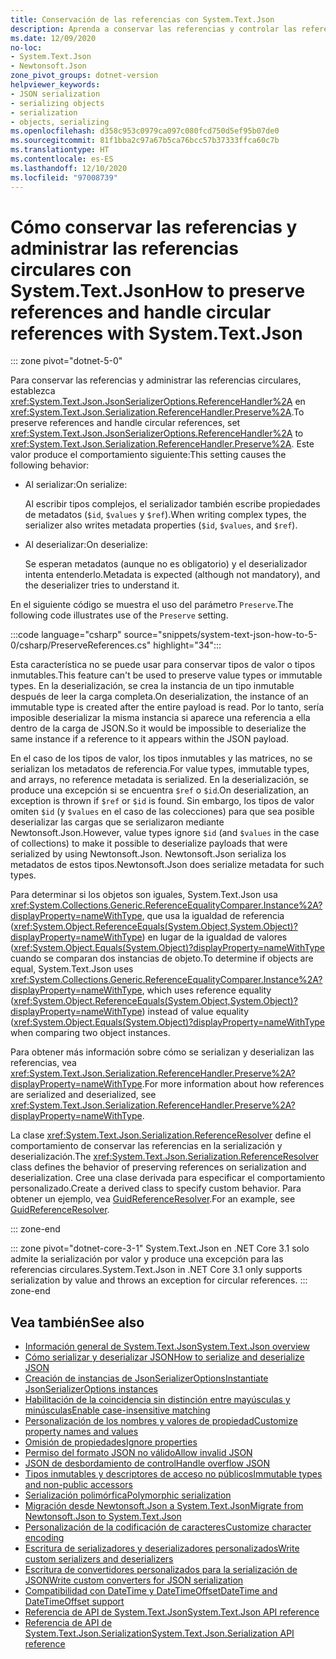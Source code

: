 ```yaml
---
title: Conservación de las referencias con System.Text.Json
description: Aprenda a conservar las referencias y controlar las referencias circulares durante la serialización y deserialización de JSON en .NET.
ms.date: 12/09/2020
no-loc:
- System.Text.Json
- Newtonsoft.Json
zone_pivot_groups: dotnet-version
helpviewer_keywords:
- JSON serialization
- serializing objects
- serialization
- objects, serializing
ms.openlocfilehash: d358c953c0979ca097c080fcd750d5ef95b07de0
ms.sourcegitcommit: 81f1bba2c97a67b5ca76bcc57b37333ffca60c7b
ms.translationtype: HT
ms.contentlocale: es-ES
ms.lasthandoff: 12/10/2020
ms.locfileid: "97008739"
---
```

# <a name="how-to-preserve-references-and-handle-circular-references-with-no-locsystemtextjson"></a><span data-ttu-id="1e7e7-103">Cómo conservar las referencias y administrar las referencias circulares con System.Text.Json</span><span class="sxs-lookup"><span data-stu-id="1e7e7-103">How to preserve references and handle circular references with System.Text.Json</span></span>

::: zone pivot="dotnet-5-0"

<span data-ttu-id="1e7e7-104">Para conservar las referencias y administrar las referencias circulares, establezca <xref:System.Text.Json.JsonSerializerOptions.ReferenceHandler%2A> en <xref:System.Text.Json.Serialization.ReferenceHandler.Preserve%2A>.</span><span class="sxs-lookup"><span data-stu-id="1e7e7-104">To preserve references and handle circular references, set <xref:System.Text.Json.JsonSerializerOptions.ReferenceHandler%2A> to <xref:System.Text.Json.Serialization.ReferenceHandler.Preserve%2A>.</span></span> <span data-ttu-id="1e7e7-105">Este valor produce el comportamiento siguiente:</span><span class="sxs-lookup"><span data-stu-id="1e7e7-105">This setting causes the following behavior:</span></span>

* <span data-ttu-id="1e7e7-106">Al serializar:</span><span class="sxs-lookup"><span data-stu-id="1e7e7-106">On serialize:</span></span>

  <span data-ttu-id="1e7e7-107">Al escribir tipos complejos, el serializador también escribe propiedades de metadatos (`$id`, `$values` y `$ref`).</span><span class="sxs-lookup"><span data-stu-id="1e7e7-107">When writing complex types, the serializer also writes metadata properties (`$id`, `$values`, and `$ref`).</span></span>

* <span data-ttu-id="1e7e7-108">Al deserializar:</span><span class="sxs-lookup"><span data-stu-id="1e7e7-108">On deserialize:</span></span>

  <span data-ttu-id="1e7e7-109">Se esperan metadatos (aunque no es obligatorio) y el deserializador intenta entenderlo.</span><span class="sxs-lookup"><span data-stu-id="1e7e7-109">Metadata is expected (although not mandatory), and the deserializer tries to understand it.</span></span>

<span data-ttu-id="1e7e7-110">En el siguiente código se muestra el uso del parámetro `Preserve`.</span><span class="sxs-lookup"><span data-stu-id="1e7e7-110">The following code illustrates use of the `Preserve` setting.</span></span>

:::code language="csharp" source="snippets/system-text-json-how-to-5-0/csharp/PreserveReferences.cs" highlight="34":::

<span data-ttu-id="1e7e7-111">Esta característica no se puede usar para conservar tipos de valor o tipos inmutables.</span><span class="sxs-lookup"><span data-stu-id="1e7e7-111">This feature can't be used to preserve value types or immutable types.</span></span> <span data-ttu-id="1e7e7-112">En la deserialización, se crea la instancia de un tipo inmutable después de leer la carga completa.</span><span class="sxs-lookup"><span data-stu-id="1e7e7-112">On deserialization, the instance of an immutable type is created after the entire payload is read.</span></span> <span data-ttu-id="1e7e7-113">Por lo tanto, sería imposible deserializar la misma instancia si aparece una referencia a ella dentro de la carga de JSON.</span><span class="sxs-lookup"><span data-stu-id="1e7e7-113">So it would be impossible to deserialize the same instance if a reference to it appears within the JSON payload.</span></span>

<span data-ttu-id="1e7e7-114">En el caso de los tipos de valor, los tipos inmutables y las matrices, no se serializan los metadatos de referencia.</span><span class="sxs-lookup"><span data-stu-id="1e7e7-114">For value types, immutable types, and arrays, no reference metadata is serialized.</span></span> <span data-ttu-id="1e7e7-115">En la deserialización, se produce una excepción si se encuentra `$ref` o `$id`.</span><span class="sxs-lookup"><span data-stu-id="1e7e7-115">On deserialization, an exception is thrown if `$ref` or `$id` is found.</span></span> <span data-ttu-id="1e7e7-116">Sin embargo, los tipos de valor omiten `$id` (y `$values` en el caso de las colecciones) para que sea posible deserializar las cargas que se serializaron mediante Newtonsoft.Json.</span><span class="sxs-lookup"><span data-stu-id="1e7e7-116">However, value types ignore `$id` (and `$values` in the case of collections) to make it possible to deserialize payloads that were serialized by using Newtonsoft.Json.</span></span>  <span data-ttu-id="1e7e7-117">Newtonsoft.Json serializa los metadatos de estos tipos.</span><span class="sxs-lookup"><span data-stu-id="1e7e7-117">Newtonsoft.Json does serialize metadata for such types.</span></span>

<span data-ttu-id="1e7e7-118">Para determinar si los objetos son iguales, System.Text.Json usa <xref:System.Collections.Generic.ReferenceEqualityComparer.Instance%2A?displayProperty=nameWithType>, que usa la igualdad de referencia (<xref:System.Object.ReferenceEquals(System.Object,System.Object)?displayProperty=nameWithType>) en lugar de la igualdad de valores (<xref:System.Object.Equals(System.Object)?displayProperty=nameWithType> cuando se comparan dos instancias de objeto.</span><span class="sxs-lookup"><span data-stu-id="1e7e7-118">To determine if objects are equal, System.Text.Json uses <xref:System.Collections.Generic.ReferenceEqualityComparer.Instance%2A?displayProperty=nameWithType>, which uses reference equality (<xref:System.Object.ReferenceEquals(System.Object,System.Object)?displayProperty=nameWithType>) instead of value equality (<xref:System.Object.Equals(System.Object)?displayProperty=nameWithType> when comparing two object instances.</span></span>

<span data-ttu-id="1e7e7-119">Para obtener más información sobre cómo se serializan y deserializan las referencias, vea <xref:System.Text.Json.Serialization.ReferenceHandler.Preserve%2A?displayProperty=nameWithType>.</span><span class="sxs-lookup"><span data-stu-id="1e7e7-119">For more information about how references are serialized and deserialized, see <xref:System.Text.Json.Serialization.ReferenceHandler.Preserve%2A?displayProperty=nameWithType>.</span></span>

<span data-ttu-id="1e7e7-120">La clase <xref:System.Text.Json.Serialization.ReferenceResolver> define el comportamiento de conservar las referencias en la serialización y deserialización.</span><span class="sxs-lookup"><span data-stu-id="1e7e7-120">The <xref:System.Text.Json.Serialization.ReferenceResolver> class defines the behavior of preserving references on serialization and deserialization.</span></span> <span data-ttu-id="1e7e7-121">Cree una clase derivada para especificar el comportamiento personalizado.</span><span class="sxs-lookup"><span data-stu-id="1e7e7-121">Create a derived class to specify custom behavior.</span></span> <span data-ttu-id="1e7e7-122">Para obtener un ejemplo, vea [GuidReferenceResolver](https://github.com/dotnet/docs/blob/9d5e88edbd7f12be463775ffebbf07ac8415fe18/docs/standard/serialization/snippets/system-text-json-how-to-5-0/csharp/GuidReferenceResolverExample.cs).</span><span class="sxs-lookup"><span data-stu-id="1e7e7-122">For an example, see [GuidReferenceResolver](https://github.com/dotnet/docs/blob/9d5e88edbd7f12be463775ffebbf07ac8415fe18/docs/standard/serialization/snippets/system-text-json-how-to-5-0/csharp/GuidReferenceResolverExample.cs).</span></span>

::: zone-end

::: zone pivot="dotnet-core-3-1"
<span data-ttu-id="1e7e7-123">System.Text.Json en .NET Core 3.1 solo admite la serialización por valor y produce una excepción para las referencias circulares.</span><span class="sxs-lookup"><span data-stu-id="1e7e7-123">System.Text.Json in .NET Core 3.1 only supports serialization by value and throws an exception for circular references.</span></span>
::: zone-end

## <a name="see-also"></a><span data-ttu-id="1e7e7-124">Vea también</span><span class="sxs-lookup"><span data-stu-id="1e7e7-124">See also</span></span>

* [<span data-ttu-id="1e7e7-125">Información general de System.Text.Json</span><span class="sxs-lookup"><span data-stu-id="1e7e7-125">System.Text.Json overview</span></span>](system-text-json-overview.md)
* [<span data-ttu-id="1e7e7-126">Cómo serializar y deserializar JSON</span><span class="sxs-lookup"><span data-stu-id="1e7e7-126">How to serialize and deserialize JSON</span></span>](system-text-json-how-to.md)
* [<span data-ttu-id="1e7e7-127">Creación de instancias de JsonSerializerOptions</span><span class="sxs-lookup"><span data-stu-id="1e7e7-127">Instantiate JsonSerializerOptions instances</span></span>](system-text-json-configure-options.md)
* [<span data-ttu-id="1e7e7-128">Habilitación de la coincidencia sin distinción entre mayúsculas y minúsculas</span><span class="sxs-lookup"><span data-stu-id="1e7e7-128">Enable case-insensitive matching</span></span>](system-text-json-character-casing.md)
* [<span data-ttu-id="1e7e7-129">Personalización de los nombres y valores de propiedad</span><span class="sxs-lookup"><span data-stu-id="1e7e7-129">Customize property names and values</span></span>](system-text-json-customize-properties.md)
* [<span data-ttu-id="1e7e7-130">Omisión de propiedades</span><span class="sxs-lookup"><span data-stu-id="1e7e7-130">Ignore properties</span></span>](system-text-json-ignore-properties.md)
* [<span data-ttu-id="1e7e7-131">Permiso del formato JSON no válido</span><span class="sxs-lookup"><span data-stu-id="1e7e7-131">Allow invalid JSON</span></span>](system-text-json-invalid-json.md)
* [<span data-ttu-id="1e7e7-132">JSON de desbordamiento de control</span><span class="sxs-lookup"><span data-stu-id="1e7e7-132">Handle overflow JSON</span></span>](system-text-json-handle-overflow.md)
* [<span data-ttu-id="1e7e7-133">Tipos inmutables y descriptores de acceso no públicos</span><span class="sxs-lookup"><span data-stu-id="1e7e7-133">Immutable types and non-public accessors</span></span>](system-text-json-immutability.md)
* [<span data-ttu-id="1e7e7-134">Serialización polimórfica</span><span class="sxs-lookup"><span data-stu-id="1e7e7-134">Polymorphic serialization</span></span>](system-text-json-polymorphism.md)
* [<span data-ttu-id="1e7e7-135">Migración desde Newtonsoft.Json a System.Text.Json</span><span class="sxs-lookup"><span data-stu-id="1e7e7-135">Migrate from Newtonsoft.Json to System.Text.Json</span></span>](system-text-json-migrate-from-newtonsoft-how-to.md)
* [<span data-ttu-id="1e7e7-136">Personalización de la codificación de caracteres</span><span class="sxs-lookup"><span data-stu-id="1e7e7-136">Customize character encoding</span></span>](system-text-json-character-encoding.md)
* [<span data-ttu-id="1e7e7-137">Escritura de serializadores y deserializadores personalizados</span><span class="sxs-lookup"><span data-stu-id="1e7e7-137">Write custom serializers and deserializers</span></span>](write-custom-serializer-deserializer.md)
* [<span data-ttu-id="1e7e7-138">Escritura de convertidores personalizados para la serialización de JSON</span><span class="sxs-lookup"><span data-stu-id="1e7e7-138">Write custom converters for JSON serialization</span></span>](system-text-json-converters-how-to.md)
* [<span data-ttu-id="1e7e7-139">Compatibilidad con DateTime y DateTimeOffset</span><span class="sxs-lookup"><span data-stu-id="1e7e7-139">DateTime and DateTimeOffset support</span></span>](../datetime/system-text-json-support.md)
* <span data-ttu-id="1e7e7-140">[Referencia de API de System.Text.Json](xref:System.Text.Json)</span><span class="sxs-lookup"><span data-stu-id="1e7e7-140">[System.Text.Json API reference](xref:System.Text.Json)</span></span>
* <span data-ttu-id="1e7e7-141">[Referencia de API de System.Text.Json.Serialization](xref:System.Text.Json.Serialization)</span><span class="sxs-lookup"><span data-stu-id="1e7e7-141">[System.Text.Json.Serialization API reference](xref:System.Text.Json.Serialization)</span></span>
